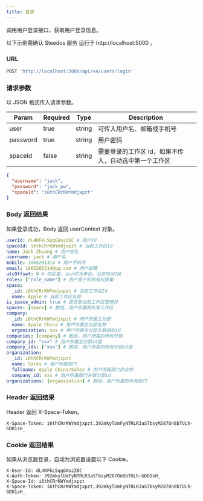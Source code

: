 ```yaml
---
title: 登录
---
```


调用用户登录接口，获取用户登录信息。

以下示例需确认 Steedos 服务 运行于 http://localhost:5000 。

### URL

```js
POST 'http://localhost:5000/api/v4/users/login'
```

### 请求参数

以 JSON 格式传入请求参数。

|  Param   |  Required   | Type  | Description  |
|  ----  |  ----  |  ----  |  ----  |
|  user   | true  | string | 可传入用户名、邮箱或手机号 |
|  password   | true  | string | 用户密码 |
|  spaceId   | false  | string | 需要登录的工作区 Id，如果不传入，自动选中第一个工作区 |

```json
{
  "username": "jack",
  "password": "jack_pw",
  "spaceId": "i6thCRrKWYmdjxpzt"
}
```

### Body 返回结果

如果登录成功，Body 返回 userContext 对象。

```yaml
userId: dL4KFkLSqqGAozZ6C # 用户Id
spaceId: i6thCRrKWYmdjxpzt # 当前工作区Id
name: Jack Zhuang # 用户姓名
username: jack # 用户名
mobile: 1865201314 # 用户手机号
email: 1865201314@qq.com # 用户邮箱
utcOffset: 8 # 时区差，以小时为单位，北京时间为8
roles: ["role_name"] # 用户属于的所有权限集
space:
  _id: i6thCRrKWYmdjxpzt # 当前工作区Id
  name: Apple # 当前工作区名称
is_space_admin: true # 是否是当前工作区管理员
spaces: [space] # 数组，用户所属的所有工作区
company:
  _id: i6thCRrKWYmdjxpzt # 用户所属主分部
  name: Apple China # 用户所属主分部名称
  organization: xxx # 用户所属主分部关联组织id
companies: [company] # 数组，用户所属的所有分部
company_id: "xxx" # 用户所属主分部id值
company_ids: ["xxx"] # 数组，用户所属的所有分部id值
organization:
  _id: i6thCRrKWYmdjxpzt
  name: Sales # 用户所属部门
  fullname: Apple China/Sales # 用户所属部门的全称
  company_id: xxx # 用户所属部门关联分部id
organizations: [organization] # 数组，用户所属的所有部门
```

### Header 返回结果

Header 返回 X-Space-Token。

```shell
X-Space-Token: i6thCRrKWYmdjxpzt,392mkylUmFyNTRLR3aSTbsyM287On8bTULh-GDO1sH_
```

### Cookie 返回结果

如果从浏览器登录，自动为浏览器设置以下 Cookie。

```shell
X-User-Id: dL4KFkLSqqGAozZ6C
X-Auth-Token: 392mkylUmFyNTRLR3aSTbsyM287On8bTULh-GDO1sH_
X-Space-Id: i6thCRrKWYmdjxpzt
X-Space-Token: i6thCRrKWYmdjxpzt,392mkylUmFyNTRLR3aSTbsyM287On8bTULh-GDO1sH_
```
